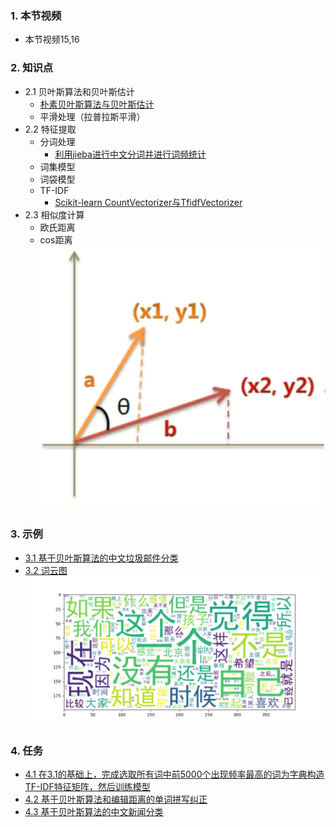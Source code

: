 ### 1. 本节视频
- 本节视频15,16
### 2. 知识点
- 2.1 贝叶斯算法和贝叶斯估计
    - [朴素贝叶斯算法与贝叶斯估计](https://blog.csdn.net/The_lastest/article/details/78807198)
    - 平滑处理（拉普拉斯平滑）
- 2.2 特征提取
    - 分词处理
        - [利用jieba进行中文分词并进行词频统计](https://blog.csdn.net/The_lastest/article/details/81027387)
    - 词集模型
    - 词袋模型
    - TF-IDF
        - [Scikit-learn CountVectorizer与TfidfVectorizer](https://blog.csdn.net/The_lastest/article/details/79093407)
- 2.3 相似度计算
    - 欧氏距离
    - cos距离
    ![p18](./data/p18.png)
### 3. 示例
- [3.1 基于贝叶斯算法的中文垃圾邮件分类](ex1.py)
- [3.2 词云图](word_cloud.py)
![p](./data/Figure_1.png)
### 4. 任务
- [4.1 在3.1的基础上，完成选取所有词中前5000个出现频率最高的词为字典构造TF-IDF特征矩阵，然后训练模型]()
- [4.2 基于贝叶斯算法和编辑距离的单词拼写纠正](ex2.py)
- [4.3 基于贝叶斯算法的中文新闻分类](ex3.py)
